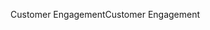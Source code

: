<span data-ttu-id="d626d-101">Customer Engagement</span><span class="sxs-lookup"><span data-stu-id="d626d-101">Customer Engagement</span></span>
